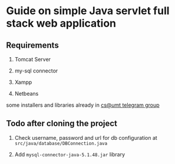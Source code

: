 # Guide on simple Java servlet full stack web application

## Requirements

1. Tomcat Server

2. my-sql connector

3. Xampp

4. Netbeans

some installers and libraries already in [cs@umt telegram group](https://t.me/umtcs)

## Todo after cloning the project

1. Check username, password and url for db configuration at `src/java/database/DBConnection.java`

2. Add `mysql-connector-java-5.1.48.jar` library
